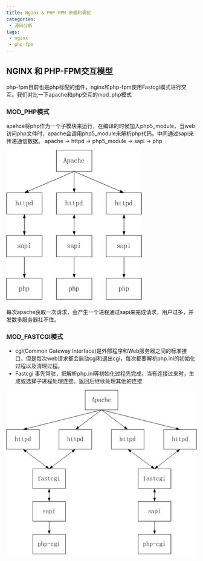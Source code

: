 ```yaml
---
title: Nginx & PHP-FPM 原理和调优
categories:
 - 源码分析 
tags:
 - nginx
 - php-fpm
---
```


## NGINX 和 PHP-FPM交互模型 

php-fpm目前也是php标配的组件，nginx和php-fpm使用Fastcgi模式进行交互。我们对比一下apache和php交互的mod_php模式


### MOD_PHP模式

apahce将php作为一个子模块来运行，在编译的时候加入php5_module，当web访问php文件时，apache会调用php5_module来解析php代码。中间通过sapi来传递通信数据。 apache -> httpd -> php5_module -> sapi -> php

![MOD_PHP模式](https://github.com/funson86/funson86.github.io/blob/master/_posts/image/mod_php.png?raw=true)

每次apache获取一次请求，会产生一个进程通过sapi来完成请求，用户过多，并发数多服务器扛不住。

### MOD_FASTCGI模式

- cgi(Common Gateway Interface)是外部程序和Web服务器之间的标准接口，但是每次web请求都会启动cgi和退出cgi，每次都要解析php.ini的初始化过程以及清理过程。
- Fastcgi 事先常驻，把解析php.ini等初始化过程先完成，当有连接过来时，生成或选择子进程处理连接。返回后继续处理其他的连接
  
![MOD_FASTCGI模式](https://github.com/funson86/funson86.github.io/blob/master/_posts/image/mod_fastcgi.png?raw=true)
